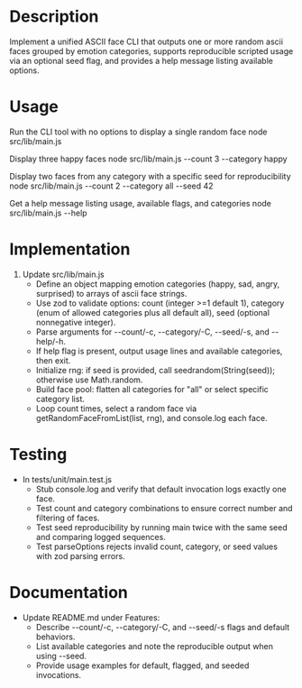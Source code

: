 # Description
Implement a unified ASCII face CLI that outputs one or more random ascii faces grouped by emotion categories, supports reproducible scripted usage via an optional seed flag, and provides a help message listing available options.

# Usage
Run the CLI tool with no options to display a single random face
    node src/lib/main.js

Display three happy faces
    node src/lib/main.js --count 3 --category happy

Display two faces from any category with a specific seed for reproducibility
    node src/lib/main.js --count 2 --category all --seed 42

Get a help message listing usage, available flags, and categories
    node src/lib/main.js --help

# Implementation
1. Update src/lib/main.js
   - Define an object mapping emotion categories (happy, sad, angry, surprised) to arrays of ascii face strings.
   - Use zod to validate options: count (integer >=1 default 1), category (enum of allowed categories plus all default all), seed (optional nonnegative integer).
   - Parse arguments for --count/-c, --category/-C, --seed/-s, and --help/-h.
   - If help flag is present, output usage lines and available categories, then exit.
   - Initialize rng: if seed is provided, call seedrandom(String(seed)); otherwise use Math.random.
   - Build face pool: flatten all categories for "all" or select specific category list.
   - Loop count times, select a random face via getRandomFaceFromList(list, rng), and console.log each face.

# Testing
- In tests/unit/main.test.js
  - Stub console.log and verify that default invocation logs exactly one face.
  - Test count and category combinations to ensure correct number and filtering of faces.
  - Test seed reproducibility by running main twice with the same seed and comparing logged sequences.
  - Test parseOptions rejects invalid count, category, or seed values with zod parsing errors.

# Documentation
- Update README.md under Features:
  - Describe --count/-c, --category/-C, and --seed/-s flags and default behaviors.
  - List available categories and note the reproducible output when using --seed.
  - Provide usage examples for default, flagged, and seeded invocations.